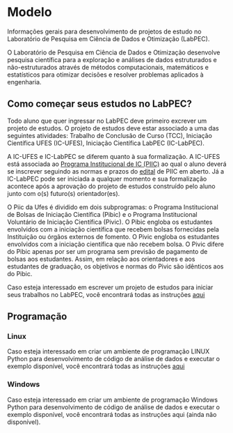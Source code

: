 # Modelo
Informações gerais para desenvolvimento de projetos de estudo no Laboratório de Pesquisa em Ciência de Dados e Otimização (LabPEC).

O Laboratório de Pesquisa em Ciência de Dados e Otimização desenvolve pesquisa científica para a exploração e análises de dados estruturados e não-estruturados através de métodos computacionais, matemáticos e estatísticos para otimizar decisões e resolver problemas aplicados à engenharia.

## Como começar seus estudos no LabPEC?
Todo aluno que quer ingressar no LabPEC deve primeiro excrever um projeto de estudos. O projeto de estudos deve estar associado a uma das seguintes atividades: Trabalho de Conclusão de Curso (TCC), Iniciação Científica UFES (IC-UFES), Iniciação Científica LabPEC (IC-LabPEC).

A IC-UFES e IC-LabPEC se diferem quanto à sua formalização. A IC-UFES está associada ao [Programa Institucional de IC (PIIC)](https://prppg.ufes.br/programa-institucional-de-ic-piic) ao qual o aluno deverá se inscrever seguindo as normas e prazos do [edital](https://prppg.ufes.br/ultimos-editais-iniciacao-cientifica) de PIIC em aberto. Já a IC-LabPEC pode ser iniciada a qualquer momento e sua formalização acontece após a aprovação do projeto de estudos construído pelo aluno junto com o(s) futuro(s) orientador(es).

O Piic da Ufes é dividido em dois subprogramas: o Programa Institucional de Bolsas de Iniciação Científica (Pibic) e o Programa Institucional Voluntário de Iniciação Científica (Pivic). O Pibic engloba os estudantes envolvidos com a iniciação científica que recebem bolsas fornecidas pela Instituição ou órgãos externos de fomento. O Pivic engloba os estudantes envolvidos com a iniciação científica que não recebem bolsa. O Pivic difere do Pibic apenas por ser um programa sem previsão de pagamento de bolsas aos estudantes. Assim, em relação aos orientadores e aos estudantes de graduação, os objetivos e normas do Pivic são idênticos aos do Pibic.



Caso esteja interessado em escrever um projeto de estudos para iniciar seus trabalhos no LabPEC, você encontrará todas as instruções [aqui](https://github.com/LabPEC/Modelo/blob/main/Docs/Projeto/README.md)

## Programação
### Linux
Caso esteja interessado em criar um ambiente de programação LINUX Python para desenvolvimento de código de análise de dados e executar o exemplo disponível, você encontrará todas as instruções [aqui](https://github.com/LabPEC/Modelo/blob/main/Linux/INSTALL.md)

### Windows
Caso esteja interessado em criar um ambiente de programação Windows Python para desenvolvimento de código de análise de dados e executar o exemplo disponível, você encontrará todas as instruções aqui (ainda não disponível).
